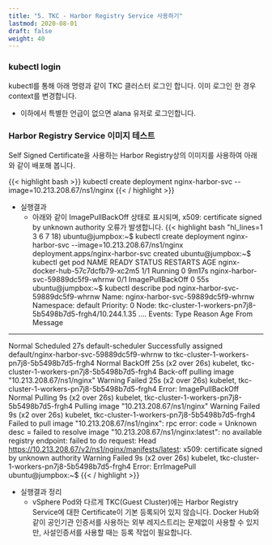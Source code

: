 ```yaml
---
title: "5. TKC - Harbor Registry Service 사용하기"
lastmod: 2020-08-01
draft: false
weight: 40
---
```


### kubectl login
kubectl를 통해 아래 명령과 같이 TKC 클러스터 로그인 합니다. 이미 로그인 한 경우 context를 변경합니다.
- 이하에서 특별한 언급이 없으면 alana 유저로 로그인합니다.

### Harbor Registry Service 이미지 테스트
Self Signed Certificate을 사용하는 Harbor Registry상의 이미지를 사용하여 아래와 같이 배포해 봅니다.

{{< highlight bash >}}
kubectl create deployment nginx-harbor-svc --image=10.213.208.67/ns1/nginx
{{< / highlight >}}

  - 실행결과
    * 아래와 같이 ImagePullBackOff 상태로 표시되며, x509: certificate signed by unknown authority 오류가 발생합니다.
{{< highlight bash "hl_lines=1 3 6 7 18)
ubuntu@jumpbox:~$ kubectl create deployment nginx-harbor-svc --image=10.213.208.67/ns1/nginx
deployment.apps/nginx-harbor-svc created
ubuntu@jumpbox:~$ kubectl get pod
NAME                                READY   STATUS             RESTARTS   AGE
nginx-docker-hub-57c7dcfb79-xc2m5   1/1     Running            0          9m17s
nginx-harbor-svc-59889dc5f9-whrnw   0/1     ImagePullBackOff   0          55s
ubuntu@jumpbox:~$ kubectl describe pod nginx-harbor-svc-59889dc5f9-whrnw
Name:         nginx-harbor-svc-59889dc5f9-whrnw
Namespace:    default
Priority:     0
Node:         tkc-cluster-1-workers-pn7j8-5b5498b7d5-frgh4/10.244.1.35
....
Events:
  Type     Reason     Age                From                                                   Message
  ----     ------     ----               ----                                                   -------
  Normal   Scheduled  27s                default-scheduler                                      Successfully assigned default/nginx-harbor-svc-59889dc5f9-whrnw to tkc-cluster-1-workers-pn7j8-5b5498b7d5-frgh4
  Normal   BackOff    25s (x2 over 26s)  kubelet, tkc-cluster-1-workers-pn7j8-5b5498b7d5-frgh4  Back-off pulling image "10.213.208.67/ns1/nginx"
  Warning  Failed     25s (x2 over 26s)  kubelet, tkc-cluster-1-workers-pn7j8-5b5498b7d5-frgh4  Error: ImagePullBackOff
  Normal   Pulling    9s (x2 over 26s)   kubelet, tkc-cluster-1-workers-pn7j8-5b5498b7d5-frgh4  Pulling image "10.213.208.67/ns1/nginx"
  Warning  Failed     9s (x2 over 26s)   kubelet, tkc-cluster-1-workers-pn7j8-5b5498b7d5-frgh4  Failed to pull image "10.213.208.67/ns1/nginx": rpc error: code = Unknown desc = failed to resolve image "10.213.208.67/ns1/nginx:latest": no available registry endpoint: failed to do request: Head https://10.213.208.67/v2/ns1/nginx/manifests/latest: x509: certificate signed by unknown authority
  Warning  Failed     9s (x2 over 26s)   kubelet, tkc-cluster-1-workers-pn7j8-5b5498b7d5-frgh4  Error: ErrImagePull
ubuntu@jumpbox:~$
{{< / highlight >}}

  - 실행결과 정리
    * vSphere Pod와 다르게 TKC(Guest Cluster)에는 Harbor Registry Service에 대한 Certificate이 기본 등록되어 있지 않습니다. Docker Hub와 같이 공인기관 인증서를 사용하는 외부 레지스트리는 문제없이 사용할 수 있지만, 사설인증서를 사용할 때는 등록 작업이 필요합니다.
